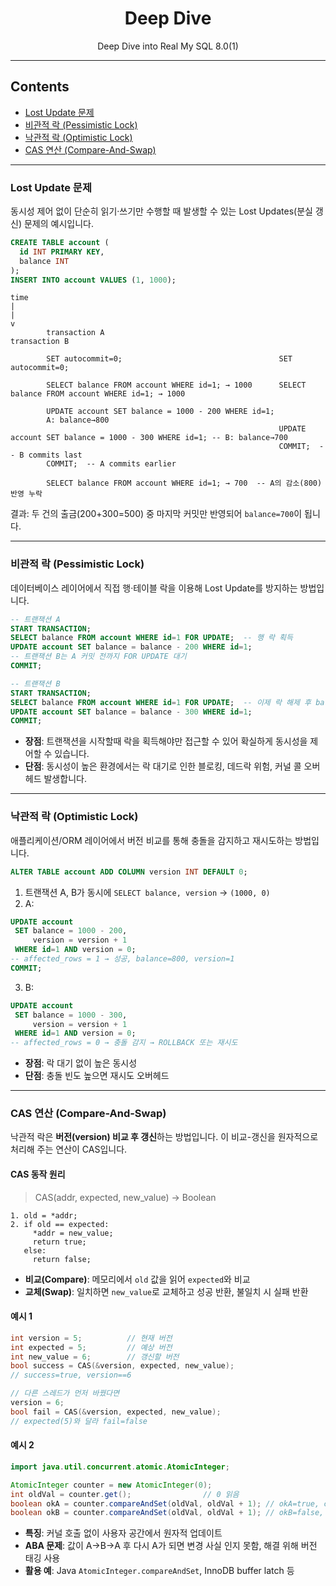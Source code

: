 <div align="center">

# Deep Dive  
Deep Dive into Real My SQL 8.0(1)

--- 
</div>

</div>

## Contents

* [Lost Update 문제](#lost-update-문제)
* [비관적 락 (Pessimistic Lock)](#비관적-락-pessimistic-lock)
* [낙관적 락 (Optimistic Lock)](#낙관적-락-optimistic-lock)
* [CAS 연산 (Compare-And-Swap)](#cas-연산-compare-and-swap)

---

### Lost Update 문제

동시성 제어 없이 단순히 읽기·쓰기만 수행할 때 발생할 수 있는 Lost Updates(분실 갱신) 문제의 예시입니다.
 
```sql
CREATE TABLE account (
  id INT PRIMARY KEY,
  balance INT
);
INSERT INTO account VALUES (1, 1000);
```

```
time
|
|
v
        transaction A                                       transaction B

        SET autocommit=0;                                   SET autocommit=0;

        SELECT balance FROM account WHERE id=1; → 1000      SELECT balance FROM account WHERE id=1; → 1000

        UPDATE account SET balance = 1000 - 200 WHERE id=1; 
        A: balance→800
                                                            UPDATE account SET balance = 1000 - 300 WHERE id=1; -- B: balance→700
                                                            COMMIT;  -- B commits last
        COMMIT;  -- A commits earlier

        SELECT balance FROM account WHERE id=1; → 700  -- A의 감소(800) 반영 누락
```

결과: 두 건의 출금(200+300=500) 중 마지막 커밋만 반영되어 `balance=700`이 됩니다.

---

### 비관적 락 (Pessimistic Lock)

데이터베이스 레이어에서 직접 행·테이블 락을 이용해 Lost Update를 방지하는 방법입니다.

```sql
-- 트랜잭션 A
START TRANSACTION;
SELECT balance FROM account WHERE id=1 FOR UPDATE;  -- 행 락 획득
UPDATE account SET balance = balance - 200 WHERE id=1;
-- 트랜잭션 B는 A 커밋 전까지 FOR UPDATE 대기
COMMIT;

-- 트랜잭션 B
START TRANSACTION;
SELECT balance FROM account WHERE id=1 FOR UPDATE;  -- 이제 락 해제 후 balance 읽음 (800)
UPDATE account SET balance = balance - 300 WHERE id=1;
COMMIT;
```

* **장점**: 트랜잭션을 시작할때 락을 획득해야만 접근할 수 있어 확실하게 동시성을 제어할 수 있습니다.
* **단점**: 동시성이 높은 환경에서는 락 대기로 인한 블로킹, 데드락 위험, 커널 콜 오버헤드 발생합니다.

---

### 낙관적 락 (Optimistic Lock)

애플리케이션/ORM 레이어에서 버전 비교를 통해 충돌을 감지하고 재시도하는 방법입니다.

```sql
ALTER TABLE account ADD COLUMN version INT DEFAULT 0;
```

1. 트랜잭션 A, B가 동시에 `SELECT balance, version` → `(1000, 0)`
2. A:

```sql
UPDATE account
 SET balance = 1000 - 200,
     version = version + 1
 WHERE id=1 AND version = 0;
-- affected_rows = 1 → 성공, balance=800, version=1
COMMIT;
```

3. B:

```sql
UPDATE account
 SET balance = 1000 - 300,
     version = version + 1
 WHERE id=1 AND version = 0;
-- affected_rows = 0 → 충돌 감지 → ROLLBACK 또는 재시도
```

* **장점**: 락 대기 없이 높은 동시성
* **단점**: 충돌 빈도 높으면 재시도 오버헤드

---

### CAS 연산 (Compare-And-Swap)

낙관적 락은 **버전(version) 비교 후 갱신**하는 방법입니다. 이 비교-갱신을 원자적으로 처리해 주는 연산이 CAS입니다.

#### CAS 동작 원리

> CAS(addr, expected, new\_value) → Boolean

```
1. old = *addr;
2. if old == expected:
     *addr = new_value;
     return true;
   else:
     return false;
```

* **비교(Compare)**: 메모리에서 `old` 값을 읽어 `expected`와 비교
* **교체(Swap)**: 일치하면 `new_value`로 교체하고 성공 반환, 불일치 시 실패 반환

#### 예시 1

```c
int version = 5;          // 현재 버전
int expected = 5;         // 예상 버전
int new_value = 6;        // 갱신할 버전
bool success = CAS(&version, expected, new_value);
// success=true, version==6

// 다른 스레드가 먼저 바꿨다면
version = 6;
bool fail = CAS(&version, expected, new_value);
// expected(5)와 달라 fail=false 
```

#### 예시 2

```java
import java.util.concurrent.atomic.AtomicInteger;

AtomicInteger counter = new AtomicInteger(0);
int oldVal = counter.get();                // 0 읽음
boolean okA = counter.compareAndSet(oldVal, oldVal + 1); // okA=true, counter==1
boolean okB = counter.compareAndSet(oldVal, oldVal + 1); // okB=false, counter stays 1
```

* **특징**: 커널 호출 없이 사용자 공간에서 원자적 업데이트
* **ABA 문제**: 값이 A→B→A 후 다시 A가 되면 변경 사실 인지 못함, 해결 위해 버전 태깅 사용
* **활용 예**: Java `AtomicInteger.compareAndSet`, InnoDB buffer latch 등

